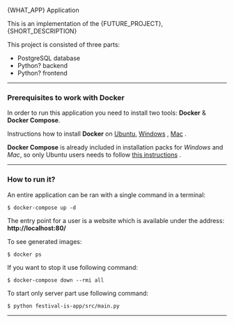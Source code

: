 {WHAT_APP} Application

This is an implementation of the {FUTURE_PROJECT}, {SHORT_DESCRIPTION}

This project is consisted of three parts:

- PostgreSQL database
- Python? backend
- Python? frontend

---

### Prerequisites to work with Docker 

In order to run this application you need to install two tools: **Docker** & **Docker Compose**.

Instructions how to install **Docker** on [Ubuntu](https://docs.docker.com/install/linux/docker-ce/ubuntu/), [Windows](https://docs.docker.com/docker-for-windows/install/) , [Mac](https://docs.docker.com/docker-for-mac/install/) .

**Docker Compose** is already included in installation packs for *Windows* and *Mac*, so only Ubuntu users needs to follow [this instructions](https://docs.docker.com/compose/install/) .


---

### How to run it?

An entire application can be ran with a single command in a terminal:

```
$ docker-compose up -d
```

The entry point for a user is a website which is available under the
address: **http://localhost:80/**

To see generated images:

```
$ docker ps
```

If you want to stop it use following command:

```
$ docker-compose down --rmi all
```
To start only server part use following command:

```
$ python festival-is-app/src/main.py
```
---

